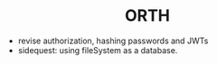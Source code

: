 <h1 align="center">ORTH</h1>

- revise authorization, hashing passwords and JWTs
- sidequest: using fileSystem as a database.